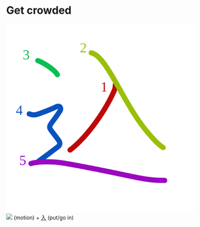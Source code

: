 # Get crowded
![8fbc](../kanji-colorize/8fbc.svg)
![](http://www.kanjidamage.com/assets/radsmall/moving-0e80c2bf34c8fb0abb4d80bddd87b84d2e0840852ee5f185818858a6f305b652.jpg) (motion) + [入](入.md) (put/go in) 